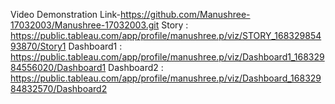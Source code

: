 Video Demonstration Link-https://github.com/Manushree-17032003/Manushree-17032003.git
Story : https://public.tableau.com/app/profile/manushree.p/viz/STORY_16832985493870/Story1
Dashboard1 : https://public.tableau.com/app/profile/manushree.p/viz/Dashboard1_16832984556020/Dashboard1
Dashboard2 : https://public.tableau.com/app/profile/manushree.p/viz/Dashboard_16832984832570/Dashboard2
